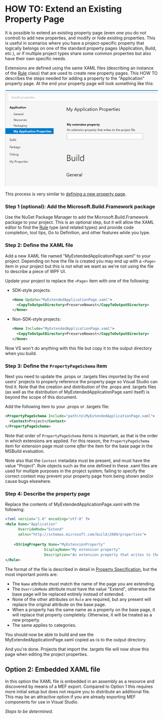 ﻿# HOW TO: Extend an Existing Property Page

It is possible to extend an existing property page (even one you do not control) to add new properties, and modify or hide existing properties. This is useful in scenarios where you have a project-specific property that logically belongs on one of the standard property pages (Application, Build, etc.), or if multiple project types share some common properties but also have their own specific needs.

Extensions are defined using the same XAML files (describing an instance of the [Rule](https://docs.microsoft.com/dotnet/api/microsoft.build.framework.xamltypes.rule) class) that are used to create new property pages. This HOW TO describes the steps needed for adding a property to the "Application" property page. At the end your property page will look something like this:

![Extended Property Page](extended-property-page.png)

This process is very similar to [defining a new property page](how-to-add-a-new-project-property-page.md).

### Step 1 (optional): Add the Microsoft.Build.Framework package

Use the NuGet Package Manager to add the Microsoft.Build.Framework package to your project. This is an optional step, but it will allow the XAML editor to find the [Rule](https://docs.microsoft.com/dotnet/api/microsoft.build.framework.xamltypes.rule) type (and related types) and provide code completion, tool tips, Go to Definition, and other features while you type.

### Step 2: Define the XAML file

Add a new XAML file named "MyExtendedApplicationPage.xaml" to your project. Depending on how the file is created you may end up with a `<Page>` item in your project but this is not what we want as we're not using the file to describe a piece of WPF UI.

Update your project to replace the `<Page>` item with one of the following:

- SDK-style projects:
  ``` xml
  <None Update="MyExtendedApplicationPage.xaml">
    <CopyToOutputDirectory>PreserveNewest</CopyToOutputDirectory>
  </None>
  ```
- Non-SDK-style projects:
  ``` xml
  <None Include="MyExtendedApplicationPage.xaml">
    <CopyToOutputDirectory>PreserveNewest</CopyToOutputDirectory>
  </None>
  ```

Now VS won't do anything with this file but copy it to the output directory when you build.

### Step 3: Define the `PropertyPageSchema` item

Next you need to update the .props or .targets files imported by the end users' projects to properly reference the property page so Visual Studio can find it. Note that the creation and distribution of the .props and .targets files (as well as the distribution of MyExtendedApplicationPage.xaml itself) is beyond the scope of this document.

Add the following item to your .props or .targets file:

``` xml
<PropertyPageSchema Include="path\to\MyExtendedApplicationPage.xaml">
  <Context>Project</Context>
</PropertyPageSchema>
```

Note that order of `PropertyPageSchema` items is important, as that is the order in which extensions are applied. For this reason, the `PropertyPageSchema` item for extension page must come _after_ the item for the base page in the MSBuild evaluation.

Note also that the `Context` metadata must be present, and must have the value "Project". Rule objects such as the one defined in these .xaml files are used for multiple purposes in the project system; failing to specify the correct context may prevent your property page from being shown and/or cause bugs elsewhere.

### Step 4: Describe the property page

Replace the contents of MyExtendedApplicationPage.xaml with the following:

```xml
<?xml version="1.0" encoding="utf-8" ?>
<Rule Name="Application"
      OverrideMode="Extend"
      xmlns="http://schemas.microsoft.com/build/2009/properties">

    <StringProperty Name="MyExtensionProperty"
                  DisplayName="My extension property"
                  Description="An extension property that writes to the project file." />
</Rule>
```

The format of the file is described in detail in [Property Specification](property-specification.md), but the most important points are:
- The `Name` attribute must match the name of the page you are extending.
- The `OverrideMode` attribute must have the value "Extend", otherwise the base page will be replaced entirely instead of extended.
- None of the other attributes on `Rule` are required, but any present will replace the original attribute on the base page.
- When a property has the same name as a property on the base page, it will replace that property completely. Otherwise, it will be treated as a new property.
- The same applies to categories.

You should now be able to build and see the MyExtendedApplicationPage.xaml copied as-is to the output directory.

And you're done. Projects that import the .targets file will now show this page when editing the project properties.

## Option 2: Embedded XAML file

In this option the XAML file is embedded in an assembly as a resource and discovered by means of a MEF export. Compared to Option 1 this requires more initial setup but does not require you to distribute an additional file. This may be an attractive option if you are already exporting MEF components for use in Visual Studio.

_Steps to be determined._
